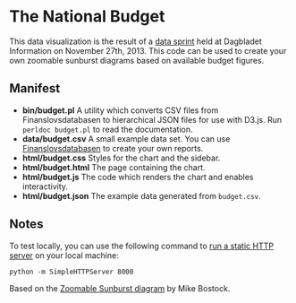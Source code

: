 The National Budget
===================

This data visualization is the result of a [data sprint](http://www.information.dk/databloggen/480268) held at Dagbladet Information on November 27th, 2013. This code can be used to create your own zoomable sunburst diagrams based on available budget figures.

Manifest
--------

* **bin/budget.pl** A utility which converts CSV files from Finanslovsdatabasen to hierarchical JSON files for use with D3.js. Run `perldoc budget.pl` to read the documentation.
* **data/budget.csv** A small example data set. You can use [Finanslovsdatabasen](http://www.oes-cs.dk/olapdatabase/finanslov/index.cgi) to create your own reports.
* **html/budget.css** Styles for the chart and the sidebar.
* **html/budget.html** The page containing the chart.
* **html/budget.js** The code which renders the chart and enables interactivity.
* **html/budget.json** The example data generated from `budget.csv`.

Notes
-----

To test locally, you can use the following command to [run a static HTTP server](https://gist.github.com/willurd/5720255) on your local machine:

    python -m SimpleHTTPServer 8000

Based on the [Zoomable Sunburst diagram](http://bl.ocks.org/mbostock/4348373) by Mike Bostock.
